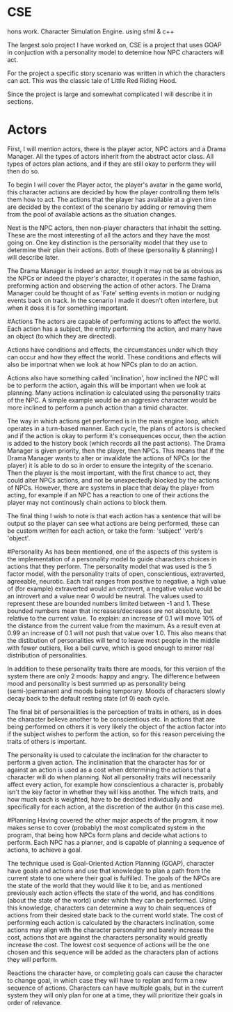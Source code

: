 # CSE
hons work. Character Simulation Engine. using sfml & c++

The largest solo project I have worked on, CSE is a project that uses GOAP in conjuction with a personality model to detemine how NPC characters will act.

For the project a specific story scenario was written in which the characters can act.
This was the classic tale of Little Red Riding Hood.

Since the project is large and somewhat complicated I will describe it in sections.

# Actors
First, I will mention actors, there is the player actor, NPC actors and a Drama Manager.
All the types of actors inherit from the abstract actor class.
All types of actors plan actions, and if they are still okay to perform they will then do so.

To begin I will cover the Player actor, the player's avatar in the game world, this character actions are decided by how the player controlling them tells them how to act.
The actions that the player has available at a given time are decided by the context of the scenario by adding or removing them from the pool of available actions as the situation changes.

Next is the NPC actors, then non-player characters that inhabit the setting.
These are the most interesting of all the actors and they have the most going on.
One key distinction is the personality model that they use to determine their plan their actions.
Both of these (personality & planning) I will describe later.

The Drama Manager is indeed an actor, though it may not be as obvious as the NPCs or indeed the player's character, it operates in the same fashion, preforming action and observing the action of other actors.
The Drama Manager could be thought of as 'Fate' setting events in motion or nudging events back on track.
In the scenario I made it doesn't often interfere, but when it does it is for something important.

#Actions
The actors are capable of performing actions to affect the world.
Each action has a subject, the entity performing the action, and many have an object (to which they are directed).

Actions have conditions and effects, the circumstances under which they can occur and how they effect the world.
These conditions and effects will also be importnat when we look at how NPCs plan to do an action.

Actions also have something called 'inclination', how inclined the NPC will be to perform the action, again this will be important when we look at planning.
Many actions inclination is calculated using the personality traits of the NPC.
A simple example would be an aggresive character would be more inclined to perform a punch action than a timid character.

The way in which actions get performed is in the main engine loop, which operates in a turn-based manner.
Each cycle, the plans of actors is checked and if the action is okay to perform it's consequences occur, then the action is added to the history book (which records all the past actions).
The Drama Manager is given priority, then the player, then NPCs.
This means that if the Drama Manager wants to alter or invalidate the actions of NPCs (or the player) it is able to do so in order to ensure the integrity of the scenario.
Then the player is the most important, with the first chance to act, they could alter NPCs actions, and not be unexpectedly blocked by the actions of NPCs.
However, there are systems in place that delay the player from acting, for example if an NPC has a reaction to one of their actions the player may not continously chain actions to block them.

The final thing I wish to note is that each action has a sentence that will be output so the player can see what actions are being performed, these can be custom written for each action, or take the form: 'subject' 'verb's 'object'.

#Personality
As has been mentioned, one of the aspects of this system is the implementation of a personality model to guide characters choices in actions that they perform.
The personality model that was used is the 5 factor model, with the personality traits of  open, conscientious, extraverted, agreeable, neurotic.
Each trait ranges from positive to negative, a high value of (for example) extraverted would an extravert, a negative value would be an introvert and a value near 0 would be neutral.
The values used to represent these are bounded numbers limited between -1 and 1.
These bounded numbers mean that increases/decreases are not absolute, but relative to the current value.
To explain: an increase of 0.1 will move 10% of the distance from the current value from the maximum.
As a result even at 0.99 an increase of 0.1 will not push that value over 1.0.
This also means that the distibution of personalities will tend to leave most people in the middle with fewer outliers, like a bell curve, which is good enough to mirror real distribution of personalities.

In addition to these personality traits there are moods, for this version of the system there are only 2 moods: happy and angry.
The difference between mood and personality is best summed up as personality being (semi-)permanent and moods being temporary.
Moods of characters slowly decay back to the default resting state (of 0) each cycle.

The final bit of personailities is the perception of traits in others, as in does the character believe another to be conscientious etc.
In actions that are being performed on others it is very likely the object of the action factor into if the subject wishes to perform the action, so for this reason perceiving the traits of others is important.

The personality is used to calculate the inclination for the character to perform a given action.
The inclinination that the character has for or against an action is used as a cost when determining the actions that a character will do when planning.
Not all personality traits will necessarily affect every action, for example how conscientious a character is, probably isn't the key factor in whether they will kiss another.
The which traits, and how much each is weighted, have to be decided individually and specifically for each action, at the discretion of the author (in this case me).

#Planning
Having covered the other major aspects of the program, it now makes sense to cover (probably) the most complicated system in the program, that being how NPCs form plans and decide what actions to perform.
Each NPC has a planner, and is capable of planning a sequence of actions, to achieve a goal.

The technique used is Goal-Oriented Action Planning (GOAP), character have goals and actions and use that knowledge to plan a path from the current state to one where their goal is fulfilled.
The goals of the NPCs are the state of the world that they would like it to be, and as mentioned previously each action effects the state of the world, and has conditions (about the state of the world) under which they can be performed.
Using this knowledge, characters can determine a way to chain sequences of actions from their desired state back to the current world state.
The cost of performing each action is calculated by the characters inclination, some actions may align with the character personality and barely increase the cost, actions that are against the characters personality would greatly increase the cost.
The lowest cost sequence of actions will be the one chosen and this sequence will be added as the characters plan of actions they will perform.

Reactions the character have, or completing goals can cause the character to change goal, in which case they will have to replan and form a new sequence of actions.
Characters can have multiple goals, but in the current system they will only plan for one at a time, they will prioritize their goals in order of relevance.
